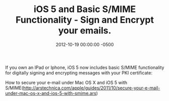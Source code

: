 ﻿---
layout: post
title:  iOS 5 and Basic S/MIME Functionality - Sign and Encrypt your emails.
date:   2012-10-19 00:00:00 -0500
categories: IT
---

If you own an IPad or Iphone, iOS 5 now includes basic S/MIME functionality for digitally signing and encrypting messages with your PKI certificate:

How to secure your e-mail under Mac OS X and iOS 5 with S/MIME(http://arstechnica.com/apple/guides/2011/10/secure-your-e-mail-under-mac-os-x-and-ios-5-with-smime.ars)



